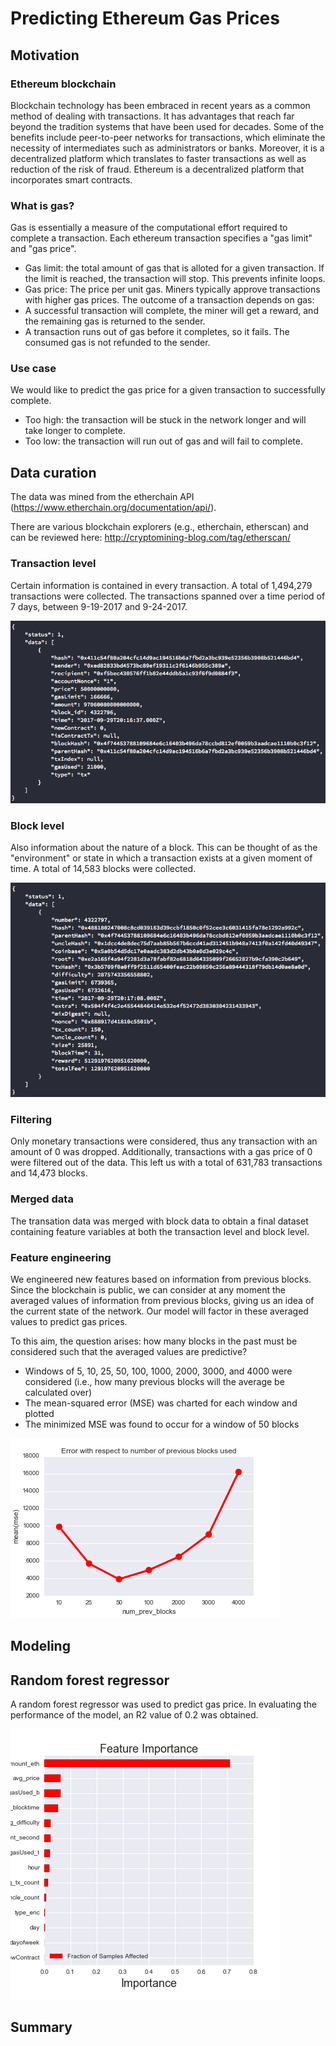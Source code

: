 # Predicting Ethereum Gas Prices

## Motivation 

### Ethereum blockchain

Blockchain technology has been embraced in recent years as a common method of dealing with transactions. It has advantages that reach far beyond the tradition systems that have been used for decades. Some of the benefits include peer-to-peer networks for transactions, which eliminate the necessity of intermediates such as administrators or banks. Moreover, it is a decentralized platform which translates to faster transactions as well as reduction of the risk of fraud. Ethereum is a decentralized platform that incorporates smart contracts.

### What is gas?

Gas is essentially a measure of the computational effort required to complete a transaction. Each ethereum transaction specifies a "gas limit" and "gas price". 
- Gas limit: the total amount of gas that is alloted for a given transaction. If the limit is reached, the transaction will stop. This prevents infinite loops.
- Gas price: The price per unit gas. Miners typically approve transactions with higher gas prices.
The outcome of a transaction depends on gas:
- A successful transaction will complete, the miner will get a reward, and the remaining gas is returned to the sender.
- A transaction runs out of gas before it completes, so it fails. The consumed gas is not refunded to the sender. 

### Use case

We would like to predict the gas price for a given transaction to successfully complete. 
- Too high: the transaction will be stuck in the network longer and will take longer to complete. 
- Too low: the transaction will run out of gas and will fail to complete. 

## Data curation

The data was mined from the etherchain API (https://www.etherchain.org/documentation/api/).

There are various blockchain explorers (e.g., etherchain, etherscan) and can be reviewed here: http://cryptomining-blog.com/tag/etherscan/

### Transaction level

Certain information is contained in every transaction. A total of 1,494,279 transactions were collected. The transactions spanned over a time period of 7 days, between 9-19-2017 and 9-24-2017.   

![alt text](images/transactions.png "transaction gethered from etherchain API")

### Block level 

Also information about the nature of a block. This can be thought of as the "environment" or state in which a transaction exists at a given moment of time. A total of 14,583 blocks were collected.

![alt text](images/blocks.png "block gethered from etherchain API")

### Filtering

Only monetary transactions were considered, thus any transaction with an amount of 0 was dropped. Additionally, transactions with a gas price of 0 were filtered out of the data. This left us with a total of 631,783 transactions and 14,473 blocks.  

### Merged data

The transation data was merged with block data to obtain a final dataset containing feature variables at both the transaction level and block level.

### Feature engineering

We engineered new features based on information from previous blocks. Since the blockchain is public, we can consider at any moment the averaged values of information from previous blocks, giving us an idea of the current state of the network. Our model will factor in these averaged values to predict gas prices.  

To this aim, the question arises: how many blocks in the past must be considered such that the averaged values are predictive? 
- Windows of 5, 10, 25, 50, 100, 1000, 2000, 3000, and 4000 were considered (i.e., how many previous blocks will the average be calculated over)
- The mean-squared error (MSE) was charted for each window and plotted
- The minimized MSE was found to occur for a window of 50 blocks

![alt text](images/mse_prev_blocks.png "Error with respect to the number of previous blocks")

## Modeling

## Random forest regressor

A random forest regressor was used to predict gas price. In evaluating the performance of the model, an R2 value of 0.2 was obtained. 

![alt text](images/feat_import_50.png "feature importances from random forest")

## Summary
